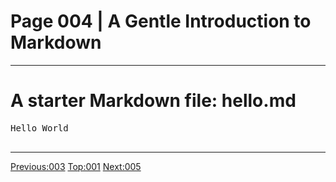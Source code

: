 # Page 004 | A Gentle Introduction to Markdown
***

# A starter Markdown file: hello.md

<pre>
Hello World

</pre>

***

[Previous:003](003-blocks_vs_spans.html) [Top:001](001-intro_bio.html) [Next:005](005-blocks.html)
